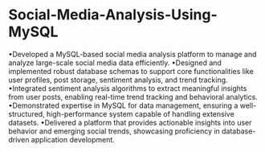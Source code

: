 # Social-Media-Analysis-Using-MySQL
•Developed a MySQL-based social media analysis platform to manage and analyze large-scale social
media data efficiently.
•Designed and implemented robust database schemas to support core functionalities like user profiles,
post storage, sentiment analysis, and trend tracking.
•Integrated sentiment analysis algorithms to extract meaningful insights from user posts, enabling real-time trend tracking and behavioral analytics.
•Demonstrated expertise in MySQL for data management, ensuring a well-structured, high-performance system capable of handling extensive datasets.
•Delivered a platform that provides actionable insights into user behavior and emerging social trends,
showcasing proficiency in database-driven application development.

